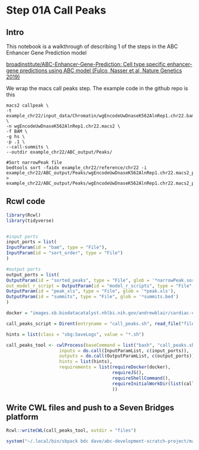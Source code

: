 Step 01A Call Peaks
================

## Intro

This notebook is a walkthrough of describing 1 of the steps in the ABC
Enhancer Gene Prediction model

[broadinstitute/ABC-Enhancer-Gene-Prediction: Cell type specific
enhancer-gene predictions using ABC model (Fulco, Nasser et al, Nature
Genetics
2019)](https://github.com/broadinstitute/ABC-Enhancer-Gene-Prediction)

We wrap the macs call peaks step. The example code in the github repo is
this

    macs2 callpeak \
    -t example_chr22/input_data/Chromatin/wgEncodeUwDnaseK562AlnRep1.chr22.bam \
    -n wgEncodeUwDnaseK562AlnRep1.chr22.macs2 \
    -f BAM \
    -g hs \
    -p .1 \
    --call-summits \
    --outdir example_chr22/ABC_output/Peaks/ 

    #Sort narrowPeak file
    bedtools sort -faidx example_chr22/reference/chr22 -i example_chr22/ABC_output/Peaks/wgEncodeUwDnaseK562AlnRep1.chr22.macs2_peaks.narrowPeak > example_chr22/ABC_output/Peaks/wgEncodeUwDnaseK562AlnRep1.chr22.macs2_peaks.narrowPeak.sorted

## Rcwl code

``` r
library(Rcwl)
library(tidyverse)


#input ports
input_ports = list(
InputParam(id = "bam", type = "File"),
InputParam(id = "sort_order", type = "File")
)

#output ports
output_ports = list(
OutputParam(id = "sorted_peaks", type = "File", glob = '*narrowPeak.sorted'),
out_model_r_script = OutputParam(id = "model_r_scripts", type = "File", glob = '*model.r'),
OutputParam(id = "peak_xls", type = "File", glob = '*peak.xls'),
OutputParam(id = "summits", type = "File", glob = '*summits.bed')
)

docker = "images.sb.biodatacatalyst.nhlbi.nih.gov/andrewblair/cardiac-compendium:2023042401"

call_peaks_script = Dirent(entryname = "call_peaks.sh", read_file("files/step_01A_call_peaks.sh"), writable = FALSE)

hints = list(class = "sbg:SaveLogs", value = "*.sh")

call_peaks_tool <- cwlProcess(baseCommand = list("bash", "call_peaks.sh"),
                    inputs = do.call(InputParamList, c(input_ports)),
                    outputs = do.call(OutputParamList, c(output_ports)),
                    hints = list(hints),
                    requirements = list(requireDocker(docker), 
                                        requireJS(),
                                        requireShellCommand(),
                                        requireInitialWorkDir(list(call_peaks_script))
                                        ))
```

## Write CWL files and push to a Seven Bridges platform

``` r
Rcwl::writeCWL(call_peaks_tool, outdir = "files")

system("~/.local/bin/sbpack bdc dave/abc-development-scratch-project/macs2-call-peaks files/call_peaks_tool.cwl")
```
